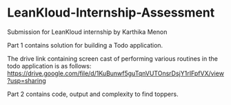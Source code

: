 # LeanKloud-Internship-Assessment

Submission for LeanKloud internship by Karthika Menon

Part 1 contains solution for building a Todo application.

The drive link containing screen cast of performing various routines in the todo application is as follows:
https://drive.google.com/file/d/1KuBunwf5guTqnVUTOnsrDsjY1rIFpfVX/view?usp=sharing


Part 2 contains code, output and complexity to find toppers.
